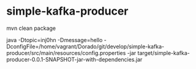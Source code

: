 # simple-kafka-producer

mvn clean package

java -Dtopic=inj0hn -Dmessage=hello -DconfigFile=/home/vagrant/Dorado/git/develop/simple-kafka-producer/src/main/resources/config.properties -jar target/simple-kafka-producer-0.0.1-SNAPSHOT-jar-with-dependencies.jar 
